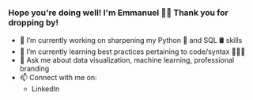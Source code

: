 ### Hope you're doing well! I'm Emmanuel 👋🏻 Thank you for dropping by!

- 🔭 I’m currently working on sharpening my Python 🐍 and SQL 🛢 skills
- 🌱 I’m currently learning best practices pertaining to code/syntax 👨🏻‍💻
- 💬 Ask me about data visualization, machine learning, professional branding
- 📫 Connect with me on:
  - LinkedIn


